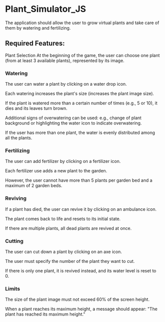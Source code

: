 # Plant_Simulator_JS
The application should allow the user to grow virtual plants and take care of them by watering and fertilizing.

## Required Features:
Plant Selection
At the beginning of the game, the user can choose one plant (from at least 3 available plants), represented by its image.

### Watering
The user can water a plant by clicking on a water drop icon.

Each watering increases the plant's size (increases the plant image size).

If the plant is watered more than a certain number of times (e.g., 5 or 10), it dies and its leaves turn brown.

Additional signs of overwatering can be used: e.g., change of plant background or highlighting the water icon to indicate overwatering.

If the user has more than one plant, the water is evenly distributed among all the plants.

### Fertilizing
The user can add fertilizer by clicking on a fertilizer icon.

Each fertilizer use adds a new plant to the garden.

However, the user cannot have more than 5 plants per garden bed and a maximum of 2 garden beds.

### Reviving
If a plant has died, the user can revive it by clicking on an ambulance icon.

The plant comes back to life and resets to its initial state.

If there are multiple plants, all dead plants are revived at once.

### Cutting
The user can cut down a plant by clicking on an axe icon.

The user must specify the number of the plant they want to cut.

If there is only one plant, it is revived instead, and its water level is reset to 0.

### Limits

The size of the plant image must not exceed 60% of the screen height.

When a plant reaches its maximum height, a message should appear:
"The plant has reached its maximum height."